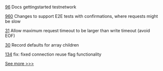 
[96](https://github.com/hyperledger/firefly-fabconnect/pull/96) Docs gettingstarted testnetwork

[960](https://github.com/hyperledger/firefly/pull/960) Changes to support E2E tests with confirmations, where requests might be slow

[31](https://github.com/hyperledger/firefly-common/pull/31) Allow maximum request timeout to be larger than write timeout (avoid EOF)

[30](https://github.com/hyperledger/firefly-common/pull/30) Record defaults for array children

[134](https://github.com/hyperledger/aries-acapy-plugin-toolbox/pull/134) fix: fixed connection reuse flag functionality


[See more >>>](https://start-here.hyperledger.org/pull-requests)
